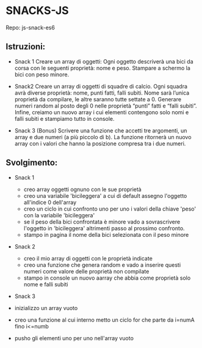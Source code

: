SNACKS-JS
===
Repo: js-snack-es6

## Istruzioni:

- Snack 1
  Creare un array di oggetti:
  Ogni oggetto descriverà una bici da corsa con le seguenti proprietà: nome e peso.
  Stampare a schermo la bici con peso minore.

- Snack2
  Creare un array di oggetti di squadre di calcio.
  Ogni squadra avrà diverse proprietà: nome, punti fatti, falli subiti.
  Nome sarà l’unica proprietà da compilare, le altre saranno tutte settate a 0.
  Generare numeri random al posto degli 0 nelle proprietà “punti” fatti e “falli subiti”.
  Infine, creiamo un nuovo array i cui elementi contengono solo nomi e falli subiti e stampiamo tutto in console.

- Snack 3 (Bonus)
  Scrivere una funzione che accetti tre argomenti, un array e due numeri (a più piccolo di b).
  La funzione ritornerà un nuovo array con i valori che hanno la posizione compresa tra i due numeri.

## Svolgimento:

- Snack 1
  - creo array oggetti ognuno con le sue proprietà
  - creo una variabile 'bicileggera' a cui di default assegno l'oggetto all'indice 0 dell'array
  - creo un ciclo in cui confronto uno per uno i valori della chiave 'peso' con la variabile 'bicileggera'
  - se il peso della bici confrontata è minore vado a sovrascrivere l'oggetto in 'bicileggera' altrimenti passo al prossimo confronto.
  - stampo in pagina il nome della bici selezionata con il peso minore

- Snack 2
  - creo il mio array di oggetti con le proprietà indicate
  - creo una funzione che genera random e vado a inserire questi numeri come valore delle proprietà non compilate
  - stampo in console un nuovo aarray che abbia come proprietà solo nome e falli subiti

- Snack 3
- inizializzo un array vuoto
- creo una funzione al cui interno metto un ciclo for che parte da i=numA fino i<=numb
- pusho gli elementi uno per uno nell'array vuoto
